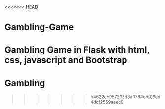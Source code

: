 <<<<<<< HEAD
# Gambling-Game
Gambling Game in Flask with html, css, javascript and Bootstrap
=======
# Gambling
>>>>>>> b4622ec957293d3a0784cbf06ad4dcf2559aeec9
